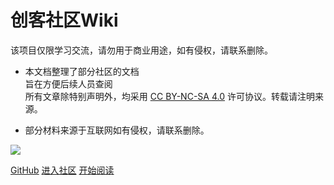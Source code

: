 # **创客社区Wiki**


该项目仅限学习交流，请勿用于商业用途，如有侵权，请联系删除。

- 本文档整理了部分社区的文档<br>旨在方便后续人员查阅<br>所有文章除特别声明外，均采用 [CC BY-NC-SA 4.0](https://creativecommons.org/licenses/by-nc-sa/4.0/) 许可协议。转载请注明来源。


- 部分材料来源于互联网如有侵权，请联系删除。


![](https://img.shields.io/badge/%E5%88%9B%E5%AE%A2%E7%A4%BE%E5%8C%BA-Roy-orange)

[GitHub](https://github.com/MakerCommunity/wiki)
[进入社区](https://mc.dfrobot.com.cn/)
[开始阅读](https://makercommunity.github.io/wiki/)
